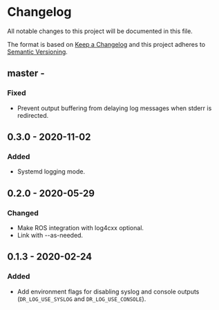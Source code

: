 # Changelog
All notable changes to this project will be documented in this file.

The format is based on [Keep a Changelog](https://keepachangelog.com/en/1.0.0/) and this project adheres to [Semantic Versioning](https://semver.org/spec/v2.0.0.html).

## master -
### Fixed
- Prevent output buffering from delaying log messages when stderr is redirected.

## 0.3.0 - 2020-11-02
### Added
- Systemd logging mode.

## 0.2.0 - 2020-05-29
### Changed
- Make ROS integration with log4cxx optional.
- Link with --as-needed.

## 0.1.3 - 2020-02-24
### Added
- Add environment flags for disabling syslog and console outputs (`DR_LOG_USE_SYSLOG` and `DR_LOG_USE_CONSOLE`).
